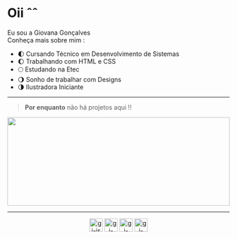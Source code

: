 
# Oii ˆˆ 

<p>
Eu sou a Giovana Gonçalves</br>
Conheça mais sobre mim :
</p>

- 🌓 Cursando Técnico em Desenvolvimento de Sistemas
- 🌔 Trabalhando com HTML e CSS
- 🌕 Estudando na Etec
- 🌖 Sonho de trabalhar com Designs
- 🌗 Ilustradora Iniciante

-----


>**Por enquanto** não há projetos aqui !!


<div>
<img width="100%" height="200px" src="https://github-readme-stats.vercel.app/api?username=giovanagon&show_icons=true&bg_color=right,2407B5,6E54F0&text_color=ded9d9&title_color=ffffff&icon_color=ffffff">  
</div>
 
 ------
 
 <div align="center">
  <img align="center" alt="gi-js" height="30" widht="40" src="https://cdn.jsdelivr.net/gh/devicons/devicon/icons/javascript/javascript-plain.svg">
  <img align="center" alt="gi-css" height="30" widht="40" src="https://cdn.jsdelivr.net/gh/devicons/devicon/icons/css3/css3-original.svg">
  <img align="center" alt="gi-html" height="30" widht="40" src="https://cdn.jsdelivr.net/gh/devicons/devicon/icons/html5/html5-original.svg">
  <img align="center" alt="gi-bot" height="30" widht="40" src="https://cdn.jsdelivr.net/gh/devicons/devicon/icons/bootstrap/bootstrap-original.svg">
 </div>

